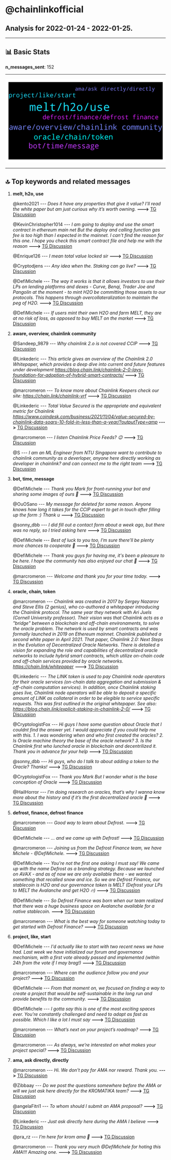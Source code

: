 # **@chainlinkofficial**
 ## Analysis for **2022-01-24** - **2022-01-25**.

---

## 📊 **Basic Stats**

**n_messages_sent**: 152

---
![wordcloud](chainlinkofficial_1Days_wordcloud.png)

---


## 🔝 **Top keywords and related messages**

1. **melt, h2o, use**

    @kento2021 --- *Does it have any properties that give it value?  I’ll read the white paper but am just curious why it’s worth owning.* **--->** [TG Discussion](https://t.me/chainlinkofficial/368743)

    @KevinChristopher1014 --- *I am going to deploy and use the smart contract in ethereum main net  But the deploy and calling function gas fee is too high than I expected in the mainnet.  I can't find the reason for this one.  I hope you check this smart contract file and help me with the reason* **--->** [TG Discussion](https://t.me/chainlinkofficial/368808)

    @Enrique126 --- *I mean total value locked sir* **--->** [TG Discussion](https://t.me/chainlinkofficial/368318)

    @Cryptodjens --- *Any idea when the. Staking can go live?* **--->** [TG Discussion](https://t.me/chainlinkofficial/368761)

    @DefiMichele --- *The way it works is that it allows investors to use their LPs on lending platforms and dexes - Curve, Benqi, Trader Joe and Pangolin at the moment - to mint H2O be committing those assets to our protocols. This happens through overcollateralization to maintain the peg of H2O.* **--->** [TG Discussion](https://t.me/chainlinkofficial/368875)

    @DefiMichele --- *If users mint their own H2O and farm MELT, they are at no risk of loss, as opposed to buy MELT on the market* **--->** [TG Discussion](https://t.me/chainlinkofficial/368934)

2. **aware, overview, chainlink community**

    @Sandeep_9879 --- *Why chainlink 2.o is not covered CCIP* **--->** [TG Discussion](https://t.me/chainlinkofficial/368987)

    @Linkederic --- *This article gives an overview of the Chainlink 2.0 Whitepaper, which provides a deep dive into current and future features under development https://blog.chain.link/chainlink-2-0-lays-foundation-for-adoption-of-hybrid-smart-contracts/* **--->** [TG Discussion](https://t.me/chainlinkofficial/368985)

    @marcromeron --- *To know more about Chainlink Keepers check our site:  https://chain.link/chainlink-vrf* **--->** [TG Discussion](https://t.me/chainlinkofficial/368929)

    @Linkederic --- *Total Value Secured is the appropriate and equivalent metric for Chainlink  https://www.coindesk.com/business/2021/11/04/value-secured-by-chainlink-data-soars-10-fold-in-less-than-a-year/?outputType=amp* **--->** [TG Discussion](https://t.me/chainlinkofficial/368322)

    @marcromeron --- *I listen Chainlink Price Feeds? 😉* **--->** [TG Discussion](https://t.me/chainlinkofficial/368982)

    @S --- *I am an ML Engineer from NTU Singapore  want to contribute to chainlink community as a deverloper, anyone here directly working as developer in chainlink? and can connect me to the right team* **--->** [TG Discussion](https://t.me/chainlinkofficial/368732)

3. **bot, time, message**

    @DefiMichele --- *Thank you Mark for front-running your bot and sharing some images of ours 🤝* **--->** [TG Discussion](https://t.me/chainlinkofficial/368939)

    @OuOSano --- *My message for deleted for some reason.  Anyone knows how long it takes for the CCIP expert to get in touch after filling up the form :)  Thank u* **--->** [TG Discussion](https://t.me/chainlinkofficial/368704)

    @sonny_dbb --- *I did fill out a contact form about a week ago, but there was no reply, so I tried asking here* **--->** [TG Discussion](https://t.me/chainlinkofficial/368578)

    @DefiMichele --- *Best of luck to you too, I'm sure there'll be plenty more chances to cooperate 💪* **--->** [TG Discussion](https://t.me/chainlinkofficial/368981)

    @DefiMichele --- *Thank you guys for having me, it's been a pleasure to be here. I hope the community has also enjoyed our chat 🙌* **--->** [TG Discussion](https://t.me/chainlinkofficial/368979)

    @marcromeron --- *Welcome and thank you for your time today.* **--->** [TG Discussion](https://t.me/chainlinkofficial/368860)

4. **oracle, chain, token**

    @marcromeron --- *Chainlink was created in 2017 by Sergey Nazarov and Steve Ellis (2 genius), who co-authored a whitepaper introducing the Chainlink protocol.  The same year they network with Ari Juels (Cornell University professor).  Their vision was that Chainlink acts as a "bridge" between a blockchain and off-chain environaments, to solve the oracle problem.  The network is used by smart contracts and was formally launched in 2019 on Ethereum mainnet.  Chainlink published a second white paper in April 2021. That paper, Chainlink 2.0: Next Steps in the Evolution of Decentralized Oracle Networks.  There is detailed a vision for expanding the role and capabilities of decentralized oracle networks to include hybrid smart contracts, which utilize on-chain code and off-chain services provided by oracle networks.  https://chain.link/whitepaper* **--->** [TG Discussion](https://t.me/chainlinkofficial/368330)

    @Linkederic --- *The LINK token is used to pay Chainlink node operators for their oracle services (on-chain data aggregation and submission & off-chain computation services). In addition, once Chainlink staking goes live, Chainlink node operators will be able to deposit a specific amount of LINK as collateral in order to be elegible to service specific requests. This was first outlined in the original whitepaper.  See also: https://blog.chain.link/explicit-staking-in-chainlink-2-0/* **--->** [TG Discussion](https://t.me/chainlinkofficial/368740)

    @CryptologistFox --- *Hi guys I have some question about Oracle that I couldnt find the answer yet. I would appreciate if you could help me with this.  1. I was wondering when and who first created the oracles?   2. Is Oracle machine theory the base of the oracle network?  3. Is the Chainlink first who lunched oracle in blockchain and decentrilized it.  Thank you in advance for your help* **--->** [TG Discussion](https://t.me/chainlinkofficial/368328)

    @sonny_dbb --- *Hi guys, who do I talk to about adding a token to the Oracle? Thanks!* **--->** [TG Discussion](https://t.me/chainlinkofficial/368576)

    @CryptologistFox --- *Thank you Mark But I wonder what is the base conception of Oracle* **--->** [TG Discussion](https://t.me/chainlinkofficial/368338)

    @HailHorror --- *I’m doing research on oracles, that’s why I wanna know more about the history and if it’s the first decentralized oracle 👀* **--->** [TG Discussion](https://t.me/chainlinkofficial/368332)

5. **defrost, finance, defrost finance**

    @marcromeron --- *Good way to learn about Defrost.* **--->** [TG Discussion](https://t.me/chainlinkofficial/368918)

    @DefiMichele --- *... and we came up with Defrost!* **--->** [TG Discussion](https://t.me/chainlinkofficial/368873)

    @marcromeron --- *Joining us from the Defrost Finance team, we have Michele - @DefiMichele.* **--->** [TG Discussion](https://t.me/chainlinkofficial/368859)

    @DefiMichele --- *You're not the first one asking I must say! We came up with the name Defrost as a branding strategy. Because we launched on AVAX - and as of now we are only available there - we wanted something that recalled snow and ice. So we are Defrost Finance, our stablecoin is H2O and our governance token is MELT (Defrost your LPs to MELT the Avalanche and get H2O 🔥)* **--->** [TG Discussion](https://t.me/chainlinkofficial/368881)

    @DefiMichele --- *So Defrost Finance was born when our team realized that there was a huge business space on Avalanche available for a native stablecoin.* **--->** [TG Discussion](https://t.me/chainlinkofficial/368871)

    @marcromeron --- *What is the best way for someone watching today to get started with Defrost Finance?* **--->** [TG Discussion](https://t.me/chainlinkofficial/368930)

6. **project, like, start**

    @DefiMichele --- *I'd actually like to start with two recent news we have had. Last week we have initialized our forum and governance mechanism, with a first vote already passed and implemented (within 24h from the vote if I may brag!)* **--->** [TG Discussion](https://t.me/chainlinkofficial/368947)

    @marcromeron --- *Where can the audience follow you and your project?* **--->** [TG Discussion](https://t.me/chainlinkofficial/368964)

    @DefiMichele --- *From that moment on, we focused on finding a way to create a project that would be self-sustainable in the long run and provide benefits to the community.* **--->** [TG Discussion](https://t.me/chainlinkofficial/368872)

    @DefiMichele --- *I gotta say this is one of the most exciting spaces ever. You're constantly challenged and need to adapt as fast as possible. Which I like a lot I must say* **--->** [TG Discussion](https://t.me/chainlinkofficial/368867)

    @marcromeron --- *What’s next on your project’s roadmap?* **--->** [TG Discussion](https://t.me/chainlinkofficial/368943)

    @marcromeron --- *As always, we’re interested on what makes your project special?* **--->** [TG Discussion](https://t.me/chainlinkofficial/368887)

7. **ama, ask directly, directly**

    @marcromeron --- *Hi. We don't pay for AMA nor reward. Thank you.* **--->** [TG Discussion](https://t.me/chainlinkofficial/368354)

    @Zibbaay --- *Do we post the questions somewhere before the AMA or will we just ask here directly for the KROMATIKA team?* **--->** [TG Discussion](https://t.me/chainlinkofficial/368735)

    @angelaFitri1 --- *To whom should I submit an AMA proposal?* **--->** [TG Discussion](https://t.me/chainlinkofficial/368352)

    @Linkederic --- *Just ask directly here during the AMA I believe* **--->** [TG Discussion](https://t.me/chainlinkofficial/368737)

    @pra_rz --- *I’m here for krom ama 👀* **--->** [TG Discussion](https://t.me/chainlinkofficial/368657)

    @marcromeron --- *Thank you very much @DefiMichele for hoting this AMA!!! Amazing one.* **--->** [TG Discussion](https://t.me/chainlinkofficial/368974)

